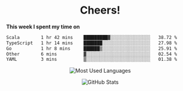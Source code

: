 <h1 align="center">Cheers!</h1>

**This week I spent my time on**
<!--START_SECTION:waka-->

```txt
Scala        1 hr 42 mins    █████████▓░░░░░░░░░░░░░░░   38.72 %
TypeScript   1 hr 14 mins    ███████░░░░░░░░░░░░░░░░░░   27.98 %
Go           1 hr 8 mins     ██████▒░░░░░░░░░░░░░░░░░░   25.91 %
Other        6 mins          ▓░░░░░░░░░░░░░░░░░░░░░░░░   02.54 %
YAML         3 mins          ▒░░░░░░░░░░░░░░░░░░░░░░░░   01.38 %
```

<!--END_SECTION:waka-->

<p align="center"><img src="https://github-readme-stats.vercel.app/api/top-langs/?username=thnkrn&layout=compact&hide=html&theme=tokyonight" alt="Most Used Languages" /></p>

<p align="center"><img src="https://github-readme-stats.vercel.app/api?username=thnkrn&show_icons=true&count_private=true&theme=tokyonight" alt="GitHub Stats" /></p>

<!-- <p align="center"><a href="https://wakatime.com"><img src="https://wakatime.com/share/@thnkrn/40092326-d1bd-471b-89da-9a7c63939402.png" /></p>
 -->
